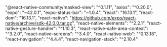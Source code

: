 "@react-native-community/masked-view": "^0.1.11",
    "axios": "^0.20.0",
    "expo": "~42.0.1",
    "expo-status-bar": "~1.0.4",
    "react": "16.13.1",
    "react-dom": "16.13.1",
    "react-native": "https://github.com/expo/react-native/archive/sdk-42.0.0.tar.gz",
    "react-native-elements": "^2.2.1",
    "react-native-gesture-handler": "^1.10.3",
    "react-native-safe-area-context": "^3.2.0",
    "react-native-screens": "^3.4.0",
    "react-native-web": "^0.13.18",
    "react-navigation": "^4.4.4",
    "react-navigation-stack": "^2.10.4"